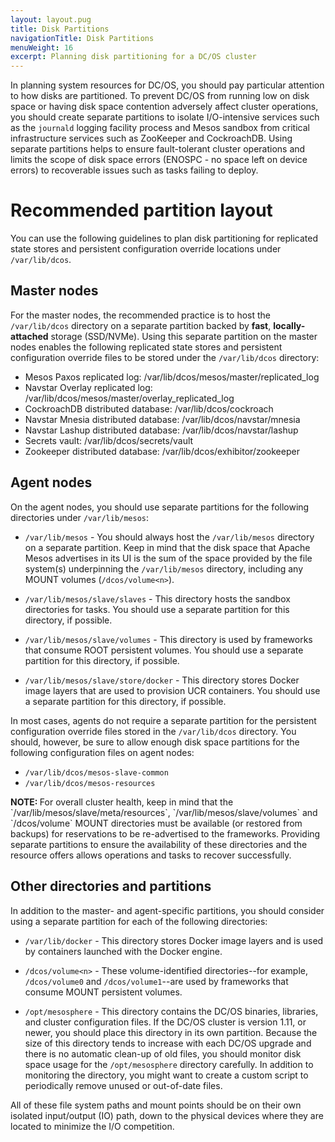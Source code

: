 ```yaml
---
layout: layout.pug
title: Disk Partitions
navigationTitle: Disk Partitions
menuWeight: 16
excerpt: Planning disk partitioning for a DC/OS cluster
---
```

In planning system resources for DC/OS, you should pay particular attention to how disks are partitioned. To prevent DC/OS from running low on disk space or having disk space contention adversely affect cluster operations, you should create separate partitions to isolate I/O-intensive services such as the `journald` logging facility process and Mesos sandbox from critical infrastructure services such as ZooKeeper and CockroachDB. Using separate partitions helps to ensure fault-tolerant cluster operations and limits the scope of disk space errors (ENOSPC - no space left on device errors) to recoverable issues such as tasks failing to deploy.

# Recommended partition layout
You can use the following guidelines to plan disk partitioning for replicated state stores and persistent configuration override locations under `/var/lib/dcos`.

## Master nodes
For the master nodes, the recommended practice is to host the `/var/lib/dcos` directory on a separate partition backed by **fast**, **locally-attached** storage (SSD/NVMe). Using this separate partition on the master nodes enables the following replicated state stores and persistent configuration override files to be stored under the `/var/lib/dcos` directory:
- Mesos Paxos replicated log: /var/lib/dcos/mesos/master/replicated_log
- Navstar Overlay replicated log: /var/lib/dcos/mesos/master/overlay_replicated_log
- CockroachDB distributed database: /var/lib/dcos/cockroach
- Navstar Mnesia distributed database: /var/lib/dcos/navstar/mnesia
- Navstar Lashup distributed database: /var/lib/dcos/navstar/lashup
- Secrets vault: /var/lib/dcos/secrets/vault
- Zookeeper distributed database: /var/lib/dcos/exhibitor/zookeeper

## Agent nodes
On the agent nodes, you should use separate partitions for the following directories under `/var/lib/mesos`:

- `/var/lib/mesos` - You should always host the `/var/lib/mesos` directory on a separate partition. Keep in mind that the disk space that Apache Mesos advertises in its UI is the sum of the space provided by the file system(s) underpinning the `/var/lib/mesos` directory, including any MOUNT volumes (`/dcos/volume<n>`).

- `/var/lib/mesos/slave/slaves` - This directory hosts the sandbox directories for tasks. You should use a separate partition for this directory, if possible.

- `/var/lib/mesos/slave/volumes` - This directory is used by frameworks that consume ROOT persistent volumes. You should use a separate partition for this directory, if possible.

- `/var/lib/mesos/slave/store/docker` - This directory stores Docker image layers that are used to provision UCR containers. You should use a separate partition for this directory, if possible.

In most cases, agents do not require a separate partition for the persistent configuration override files stored in the `/var/lib/dcos` directory. You should, however, be sure to allow enough disk space partitions for the following configuration files on agent nodes:
- `/var/lib/dcos/mesos-slave-common`
- `/var/lib/dcos/mesos-resources`

<p class="message--note"><strong>NOTE: </strong>For overall cluster health, keep in mind that the `/var/lib/mesos/slave/meta/resources`, `/var/lib/mesos/slave/volumes` and `/dcos/volume<n>` MOUNT directories must be available (or restored from backups) for reservations to be re-advertised to the frameworks. Providing separate partitions to ensure the availability of these directories and the resource offers allows operations and tasks to recover successfully.

## Other directories and partitions
In addition to the master- and agent-specific partitions, you should consider using a separate partition for each of the following directories:

- `/var/lib/docker` - This directory stores Docker image layers and is used by containers launched with the Docker engine.

- `/dcos/volume<n>` - These volume-identified directories--for example, `/dcos/volume0` and `/dcos/volume1`--are used by frameworks that consume MOUNT persistent volumes.

- `/opt/mesosphere` - This directory contains the DC/OS binaries, libraries, and cluster configuration files. If the DC/OS cluster is version 1.11, or newer, you should place this directory in its own partition. Because the size of this directory tends to increase with each DC/OS upgrade and there is no automatic clean-up of old files, you should monitor disk space usage for the `/opt/mesosphere` directory carefully. In addition to monitoring the directory, you might want to create a custom script to periodically remove unused or out-of-date files.

All of these file system paths and mount points should be on their own isolated input/output (IO) path, down to the physical devices where they are located to minimize the I/O competition.
